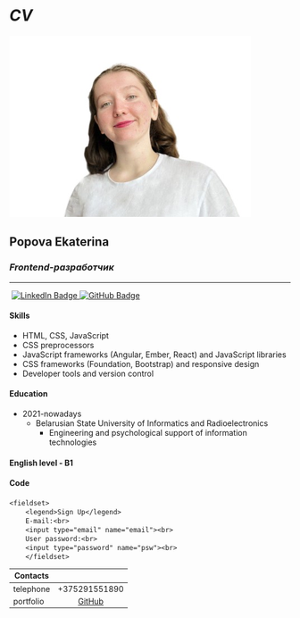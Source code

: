# ***CV***
![photo](https://github.com/EkaterinaPo1805/INIS-EVT-labs/blob/main/EVT/LR%2010/img.jpg "photo")
## **Popova Ekaterina**
### *Frontend-разработчик*

**********************
<div id="badges">
    <img src="https://komarev.com/ghpvc/?username=EkaterinaPo1805&style=flat-square&color=yellow" alt=""/>
<a href="https://www.linkedin.com/in/kateyourdesigner/">
    <img src="https://img.shields.io/badge/LinkedIn-blue?style=for-the-badge&logo=linkedin&logoColor=white" alt="LinkedIn Badge"/>
</a>
<a href="https://github.com/EkaterinaPo1805">
    <img src="https://img.shields.io/badge/GitHub-purple?style=for-the-badge&logo=linkedin&logoColor=white" alt="GitHub Badge"/>
</a>
</div>

#### **Skills**
* HTML, CSS, JavaScript
* CSS preprocessors
* JavaScript frameworks (Angular, Ember, React) and JavaScript libraries
* CSS frameworks (Foundation, Bootstrap) and responsive design
* Developer tools and version control

#### **Education**
* 2021-nowadays
  + Belarusian State University of Informatics and Radioelectronics
    - Engineering and psychological support of information technologies

#### English level - B1   
    
#### Code
```
<fieldset>
    <legend>Sign Up</legend>
    E-mail:<br>
    <input type="email" name="email"><br>
    User password:<br>
    <input type="password" name="psw"><br>
    </fieldset>
```
|Contacts   |                                                 |
|-----------|:-----------------------------------------------:| 
|telephone  |   +375291551890                                 |
|portfolio  |   [GitHub](https://github.com/EkaterinaPo1805)  |
